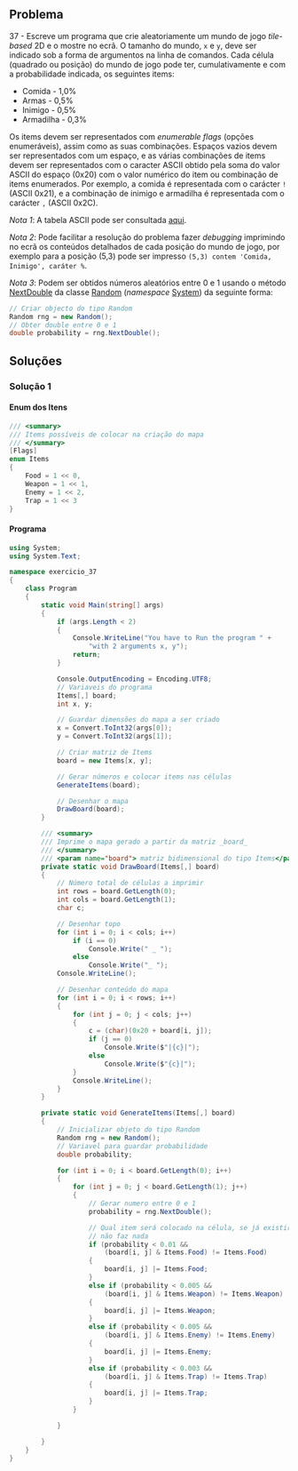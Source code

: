 ## Problema

37 - Escreve um programa que crie aleatoriamente um mundo de jogo _tile-based_
2D e o mostre no ecrã. O tamanho do mundo, `x` e `y`, deve ser indicado sob a
forma de argumentos na linha de comandos. Cada célula (quadrado ou posição) do
mundo de jogo pode ter, cumulativamente e com a probabilidade indicada, os
seguintes items:

* Comida - 1,0%
* Armas - 0,5%
* Inimigo - 0,5%
* Armadilha - 0,3%

Os items devem ser representados com _enumerable flags_ (opções enumeráveis),
assim como as suas combinações. Espaços vazios devem ser representados com um
espaço, e as várias combinações de items devem ser representados com o caracter
ASCII obtido pela soma do valor ASCII do espaço (0x20) com o valor numérico do
item ou combinação de items enumerados. Por exemplo, a comida é representada
com o carácter `!` (ASCII 0x21), e a combinação de inimigo e armadilha é
representada com o carácter `,` (ASCII 0x2C).

_Nota 1_: A tabela ASCII pode ser consultada [aqui](https://www.asciitable.com/).

_Nota 2_: Pode facilitar a resolução do problema fazer _debugging_ imprimindo
no ecrã os conteúdos detalhados de cada posição do mundo de jogo, por exemplo
para a posição (5,3) pode ser impresso `(5,3) contem 'Comida, Inimigo',
caráter %`.

_Nota 3_: Podem ser obtidos números aleatórios entre 0 e 1 usando o método
[NextDouble](https://docs.microsoft.com/dotnet/api/system.random.nextdouble)
da classe [Random](https://docs.microsoft.com/dotnet/api/system.random)
(_namespace_ [System](https://docs.microsoft.com/dotnet/api/system)) da
seguinte forma:

```cs
// Criar objecto do tipo Random
Random rng = new Random();
// Obter double entre 0 e 1
double probability = rng.NextDouble();
```

## Soluções

### Solução 1

#### Enum dos Itens

```cs
/// <summary>
/// Items possíveis de colocar na criação do mapa
/// </summary>
[Flags]
enum Items
{
    Food = 1 << 0,
    Weapon = 1 << 1,
    Enemy = 1 << 2,
    Trap = 1 << 3
}    
```

#### Programa

```cs
using System;
using System.Text;

namespace exercicio_37
{
    class Program
    {
        static void Main(string[] args)
        {
            if (args.Length < 2)
            {
                Console.WriteLine("You have to Run the program " +
                    "with 2 arguments x, y");
                return;
            }

            Console.OutputEncoding = Encoding.UTF8;
            // Variaveis do programa
            Items[,] board;
            int x, y;

            // Guardar dimensões do mapa a ser criado
            x = Convert.ToInt32(args[0]);
            y = Convert.ToInt32(args[1]);

            // Criar matriz de Items
            board = new Items[x, y];

            // Gerar números e colocar items nas células
            GenerateItems(board);

            // Desenhar o mapa
            DrawBoard(board);
        }

        /// <summary>
        /// Imprime o mapa gerado a partir da matriz _board_
        /// </summary>
        /// <param name="board"> matriz bidimensional do tipo Items</param>
        private static void DrawBoard(Items[,] board)
        {
            // Número total de células a imprimir
            int rows = board.GetLength(0);
            int cols = board.GetLength(1);
            char c;

            // Desenhar topo
            for (int i = 0; i < cols; i++)
                if (i == 0)
                    Console.Write(" _ ");
                else
                    Console.Write("_ ");
            Console.WriteLine();

            // Desenhar conteúdo do mapa
            for (int i = 0; i < rows; i++)
            {
                for (int j = 0; j < cols; j++)
                {
                    c = (char)(0x20 + board[i, j]);
                    if (j == 0)
                        Console.Write($"|{c}|");
                    else
                        Console.Write($"{c}|");
                }
                Console.WriteLine();
            }
        }

        private static void GenerateItems(Items[,] board)
        {
            // Inicializar objeto do tipo Random
            Random rng = new Random();
            // Variavel para guardar probabilidade
            double probability;

            for (int i = 0; i < board.GetLength(0); i++)
            {
                for (int j = 0; j < board.GetLength(1); j++)
                {
                    // Gerar numero entre 0 e 1
                    probability = rng.NextDouble();

                    // Qual item será colocado na célula, se já existir
                    // não faz nada
                    if (probability < 0.01 &&
                        (board[i, j] & Items.Food) != Items.Food)
                    {
                        board[i, j] |= Items.Food;
                    }
                    else if (probability < 0.005 &&
                        (board[i, j] & Items.Weapon) != Items.Weapon)
                    {
                        board[i, j] |= Items.Weapon;
                    }
                    else if (probability < 0.005 &&
                        (board[i, j] & Items.Enemy) != Items.Enemy)
                    {
                        board[i, j] |= Items.Enemy;
                    }
                    else if (probability < 0.003 &&
                        (board[i, j] & Items.Trap) != Items.Trap)
                    {
                        board[i, j] |= Items.Trap;
                    }
                }

            }

        }
    }
}
```
